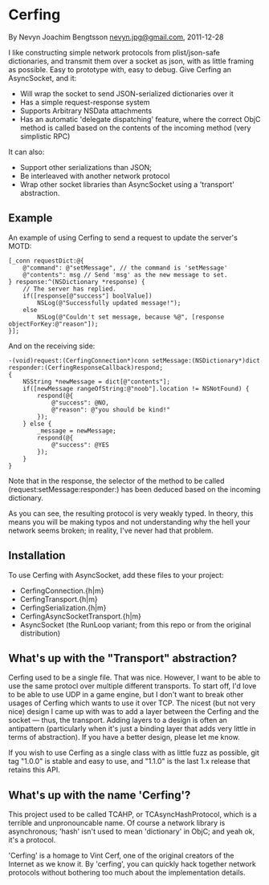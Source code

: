Cerfing
====================
By Nevyn Joachim Bengtsson <nevyn.jpg@gmail.com>, 2011-12-28

I like constructing simple network protocols from plist/json-safe dictionaries, and
transmit them over a socket as json, with as little framing as possible. Easy
to prototype with, easy to debug. Give Cerfing an AsyncSocket, and it:

* Will wrap the socket to send JSON-serialized dictionaries over it
* Has a simple request-response system
* Supports Arbitrary NSData attachments
* Has an automatic 'delegate dispatching' feature, where the correct ObjC method
  is called based on the contents of the incoming method (very simplistic RPC)

It can also:

* Support other serializations than JSON;
* Be interleaved with another network protocol
* Wrap other socket libraries than AsyncSocket using a 'transport' abstraction.

Example
-------

An example of using Cerfing to send a request to update the server's MOTD:

<pre><code>[_conn requestDict:@{
	@"command": @"setMessage", // the command is 'setMessage'
	@"contents": msg // Send 'msg' as the new message to set.
} response:^(NSDictionary *response) {
	// The server has replied.
	if([response[@"success"] boolValue])
		NSLog(@"Successfully updated message!");
	else
		NSLog(@"Couldn't set message, because %@", [response objectForKey:@"reason"]);
}];</code></pre>

And on the receiving side:

<pre><code>-(void)request:(CerfingConnection*)conn setMessage:(NSDictionary*)dict responder:(CerfingResponseCallback)respond;
{
	NSString *newMessage = dict[@"contents"];
	if([newMessage rangeOfString:@"noob"].location != NSNotFound) {
		respond(@{
			@"success": @NO,
			@"reason": @"you should be kind!"
		});
	} else {
		_message = newMessage;
		respond(@{
			@"success": @YES
		});
	}
}</code></pre>

Note that in the response, the selector of the method to be called (request:setMessage:responder:)
has been deduced based on the incoming dictionary.

As you can see, the resulting protocol is very weakly typed. In theory,
this means you will be making typos and not understanding why the hell
your network seems broken; in reality, I've never had that problem.

Installation
------------

To use Cerfing with AsyncSocket, add these files to your project:

* CerfingConnection.{h|m}
* CerfingTransport.{h|m}
* CerfingSerialization.{h|m}
* CerfingAsyncSocketTransport.{h|m}
* AsyncSocket (the RunLoop variant; from this repo or from the original distribution)

What's up with the "Transport" abstraction?
-------------------------------------------

Cerfing used to be a single file. That was nice. However, I want to be able to use
the same protocl over multiple different transports. To start off, I'd love to
be able to use UDP in a game engine, but I don't want to break other usages of Cerfing
which wants to use it over TCP. The nicest (but not very nice) design I came up with
was to add a layer between the Cerfing and the socket — thus, the transport. Adding layers
to a design is often an antipattern (particularly when it's just a binding layer that
adds very little in terms of abstraction). If you have a better design, please let me know.

If you wish to use Cerfing as a single class with as little fuzz as possible, git tag "1.0.0"
is stable and easy to use, and "1.1.0" is the last 1.x release that retains this API.


What's up with the name 'Cerfing'?
----------------------------------

This project used to be called TCAHP, or TCAsyncHashProtocol, which is a terrible
and unpronouncable name. Of course a network library is asynchronous; 'hash' isn't used
to mean 'dictionary' in ObjC; and yeah ok, it's a protocol.

'Cerfing' is a homage to Vint Cerf, one of the original creators of the Internet as
we know it. By 'cerfing', you can quickly hack together network protocols without
bothering too much about the implementation details.

